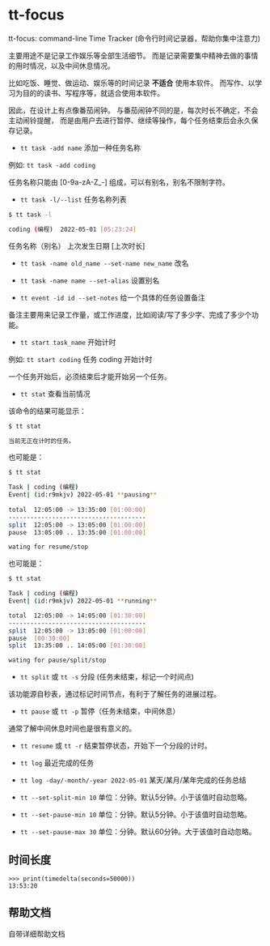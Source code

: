 # tt-focus

tt-focus: command-line Time Tracker (命令行时间记录器，帮助你集中注意力)

主要用途不是记录工作娱乐等全部生活细节。
而是记录需要集中精神去做的事情的用时情况，以及中间休息情况。

比如吃饭、睡觉、做运动、娱乐等的时间记录 **不适合** 使用本软件。
而写作、以学习为目的的读书、写程序等，就适合使用本软件。

因此，在设计上有点像番茄闹钟。
与番茄闹钟不同的是，每次时长不确定，不会主动闹铃提醒，
而是由用户去进行暂停、继续等操作，每个任务结束后会永久保存记录。


- `tt task -add name` 添加一种任务名称

例如: `tt task -add coding`

任务名称只能由 [0-9a-zA-Z_-] 组成，可以有别名，别名不限制字符。

- `tt task -l/--list` 任务名称列表

```sh
$ tt task -l

coding (编程)  2022-05-01 [05:23:24]
```

任务名称（别名） 上次发生日期 [上次时长]

- `tt task -name old_name --set-name new_name` 改名
- `tt task -name name --set-alias` 设置别名

- `tt event -id id --set-notes` 给一个具体的任务设置备注

备注主要用来记录工作量，或工作进度，比如阅读/写了多少字、完成了多少个功能。

- `tt start task_name` 开始计时

例如: `tt start coding` 任务 coding 开始计时

一个任务开始后，必须结束后才能开始另一个任务。

- `tt stat` 查看当前情况

该命令的结果可能显示：

```sh
$ tt stat

当前无正在计时的任务。
```

也可能是：

```sh
$ tt stat

Task | coding (编程)
Event| (id:r9mkjv) 2022-05-01 **pausing**
 
total  12:05:00 -> 13:35:00 [01:00:00]
--------------------------------------
split  12:05:00 -> 13:05:00 [01:00:00]
pause  13:05:00 .. 13:35:00 [01:00:00]

wating for resume/stop
```

也可能是：

```sh
$ tt stat

Task | coding (编程)
Event| (id:r9mkjv) 2022-05-01 **running**

total  12:05:00 -> 14:05:00 [01:30:00]
--------------------------------------
split  12:05:00 -> 13:05:00 [01:00:00]
pause  [00:30:00]
split  13:35:00 .. 14:05:00 [01:30:00]

wating for pause/split/stop
```

- `tt split` 或 `tt -s` 分段 (任务未结束，标记一个时间点)

该功能源自秒表，通过标记时间节点，有利于了解任务的进展过程。

- `tt pause` 或 `tt -p` 暂停（任务未结束，中间休息）

通常了解中间休息时间也是很有意义的。

- `tt resume` 或 `tt -r` 结束暂停状态，开始下一个分段的计时。

- `tt log` 最近完成的任务
- `tt log -day/-month/-year 2022-05-01` 某天/某月/某年完成的任务总结

- `tt --set-split-min 10` 单位：分钟。默认5分钟。小于该值时自动忽略。
- `tt --set-pause-min 10` 单位：分钟。默认5分钟。小于该值时自动忽略。
- `tt --set-pause-max 30` 单位：分钟。默认60分钟。大于该值时自动忽略。

## 时间长度

```
>>> print(timedelta(seconds=50000))
13:53:20
```

## 帮助文档

自带详细帮助文档

